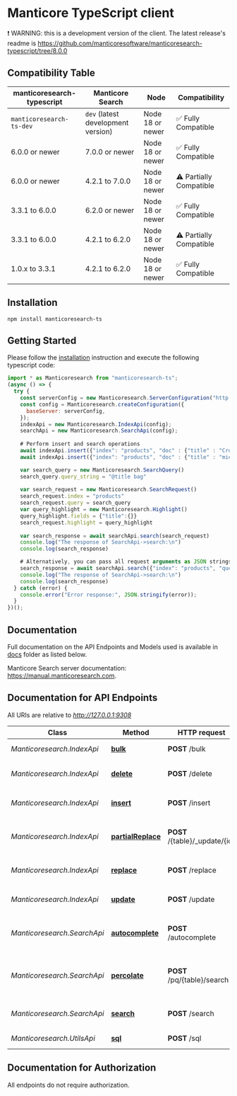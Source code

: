 # Manticore TypeScript client

❗ WARNING: this is a development version of the client. The latest release's readme is https://github.com/manticoresoftware/manticoresearch-typescript/tree/8.0.0

## Compatibility Table

| **manticoresearch-typescript** | **Manticore Search**                | **Node**            | **Compatibility**      |
| ------------------------------ | ----------------------------------- | ------------------- | -----------------------|
| `manticoresearch-ts-dev`       | `dev` (latest development version)  | Node 18 or newer    | ✅ Fully Compatible    |
| 6.0.0 or newer                 | 7.0.0 or newer                      | Node 18 or newer    | ✅ Fully Compatible    |
| 6.0.0 or newer                 | 4.2.1 to 7.0.0                      | Node 18 or newer    | ⚠️ Partially Compatible|
| 3.3.1 to 6.0.0                 | 6.2.0 or newer                      | Node 18 or newer    | ✅ Fully Compatible    |
| 3.3.1 to 6.0.0                 | 4.2.1 to 6.2.0                      | Node 18 or newer    | ⚠️ Partially Compatible|
| 1.0.x to 3.3.1                 | 4.2.1 to 6.2.0                      | Node 18 or newer    | ✅ Fully Compatible    |

## Installation

```shell
npm install manticoresearch-ts 
```

## Getting Started

Please follow the [installation](#installation) instruction and execute the following typescript code:

```javascript
import * as Manticoresearch from "manticoresearch-ts";
(async () => {
  try {
    const serverConfig = new Manticoresearch.ServerConfiguration("http://localhost:9308", {})
    const config = Manticoresearch.createConfiguration({
      baseServer: serverConfig,
    });
    indexApi = new Manticoresearch.IndexApi(config);
    searchApi = new Manticoresearch.SearchApi(config);
  
    # Perform insert and search operations
    await indexApi.insert({"index": "products", "doc" : {"title" : "Crossbody Bag with Tassel", "price" : 19.85}});
    await indexApi.insert({"index": "products", "doc" : {"title" : "microfiber sheet set", "price" : 19.99}});

    var search_query = new Manticoresearch.SearchQuery()
    search_query.query_string = "@title bag"
      
    var search_request = new Manticoresearch.SearchRequest()
    search_request.index = "products"
    search_request.query = search_query
    var query_highlight = new Manticoresearch.Highlight()
    query_highlight.fields = {"title":{}}
    search_request.highlight = query_highlight
  
    var search_response = await searchApi.search(search_request)
    console.log("The response of SearchApi->search:\n")    
    console.log(search_response)

    # Alternatively, you can pass all request arguments as JSON strings
    search_response = await searchApi.search({"index": "products", "query": {"query_string": "@title bag"}, "highlight": {"fields": ["title"]}});
    console.log("The response of SearchApi->search:\n")    
    console.log(search_response)
  } catch (error) {
    console.error("Error response:", JSON.stringify(error));
  }
})();
```

## Documentation

Full documentation on the API Endpoints and Models used is available in [docs](https://github.com/manticoresoftware/manticoresearch-typescript/tree/8.0.0/docs) folder as listed below.

Manticore Search server documentation: https://manual.manticoresearch.com.

## Documentation for API Endpoints

All URIs are relative to *http://127.0.0.1:9308*

Class | Method | HTTP request | Description
------------ | ------------- | ------------- | -------------
_Manticoresearch.IndexApi_ | [**bulk**](./IndexApi.md#bulk) | **POST** /bulk | Bulk table operations
_Manticoresearch.IndexApi_ | [**delete**](./IndexApi.md#delete) | **POST** /delete | Delete a document in a table
_Manticoresearch.IndexApi_ | [**insert**](./IndexApi.md#insert) | **POST** /insert | Create a new document in a table
_Manticoresearch.IndexApi_ | [**partialReplace**](./IndexApi.md#partialReplace) | **POST** /{table}/_update/{id} | Partially replaces a document in a table
_Manticoresearch.IndexApi_ | [**replace**](./IndexApi.md#replace) | **POST** /replace | Replace new document in a table
_Manticoresearch.IndexApi_ | [**update**](./IndexApi.md#update) | **POST** /update | Update a document in a table
_Manticoresearch.SearchApi_ | [**autocomplete**](./SearchApi.md#autocomplete) | **POST** /autocomplete | Performs an autocomplete search on a table
_Manticoresearch.SearchApi_ | [**percolate**](./SearchApi.md#percolate) | **POST** /pq/{table}/search | Perform reverse search on a percolate table
_Manticoresearch.SearchApi_ | [**search**](./SearchApi.md#search) | **POST** /search | Performs a search on a table
_Manticoresearch.UtilsApi_ | [**sql**](./UtilsApi.md#sql) | **POST** /sql | Perform SQL requests


## Documentation for Authorization

All endpoints do not require authorization.
